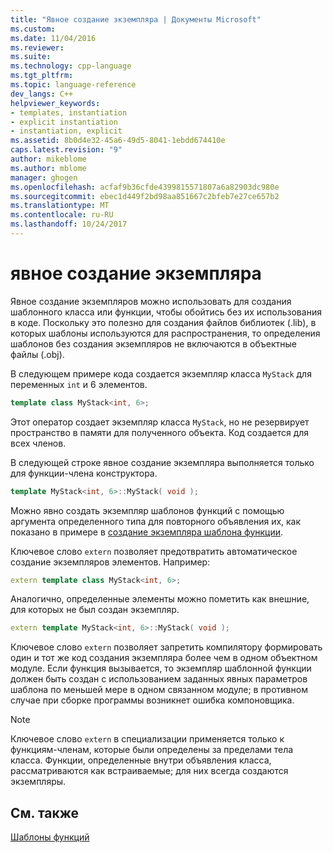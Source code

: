 ```yaml
---
title: "Явное создание экземпляра | Документы Microsoft"
ms.custom: 
ms.date: 11/04/2016
ms.reviewer: 
ms.suite: 
ms.technology: cpp-language
ms.tgt_pltfrm: 
ms.topic: language-reference
dev_langs: C++
helpviewer_keywords:
- templates, instantiation
- explicit instantiation
- instantiation, explicit
ms.assetid: 8b0d4e32-45a6-49d5-8041-1ebdd674410e
caps.latest.revision: "9"
author: mikeblome
ms.author: mblome
manager: ghogen
ms.openlocfilehash: acfaf9b36cfde4399815571807a6a82903dc980e
ms.sourcegitcommit: ebec1d449f2bd98aa851667c2bfeb7e27ce657b2
ms.translationtype: MT
ms.contentlocale: ru-RU
ms.lasthandoff: 10/24/2017
---
```

# <a name="explicit-instantiation"></a>явное создание экземпляра
Явное создание экземпляров можно использовать для создания шаблонного класса или функции, чтобы обойтись без их использования в коде. Поскольку это полезно для создания файлов библиотек (.lib), в которых шаблоны используются для распространения, то определения шаблонов без создания экземпляров не включаются в объектные файлы (.obj).  
  
 В следующем примере кода создается экземпляр класса `MyStack` для переменных `int` и 6 элементов.  
  
```cpp  
template class MyStack<int, 6>;  
```  
  
 Этот оператор создает экземпляр класса `MyStack`, но не резервирует пространство в памяти для полученного объекта. Код создается для всех членов.  
  
 В следующей строке явное создание экземпляра выполняется только для функции-члена конструктора.  
  
```cpp  
template MyStack<int, 6>::MyStack( void );  
```  
  
 Можно явно создать экземпляр шаблонов функций с помощью аргумента определенного типа для повторного объявления их, как показано в примере в [создание экземпляра шаблона функции](../cpp/function-template-instantiation.md).  
  
 Ключевое слово `extern` позволяет предотвратить автоматическое создание экземпляров элементов. Например:  
  
```cpp  
extern template class MyStack<int, 6>;  
```  
  
 Аналогично, определенные элементы можно пометить как внешние, для которых не был создан экземпляр.  
  
```cpp  
extern template MyStack<int, 6>::MyStack( void );  
```  
  
 Ключевое слово `extern` позволяет запретить компилятору формировать один и тот же код создания экземпляра более чем в одном объектном модуле. Если функция вызывается, то экземпляр шаблонной функции должен быть создан с использованием заданных явных параметров шаблона по меньшей мере в одном связанном модуле; в противном случае при сборке программы возникнет ошибка компоновщика.  
  
> [!NOTE]
>  Ключевое слово `extern` в специализации применяется только к функциям-членам, которые были определены за пределами тела класса. Функции, определенные внутри объявления класса, рассматриваются как встраиваемые; для них всегда создаются экземпляры.  
  
## <a name="see-also"></a>См. также  
 [Шаблоны функций](../cpp/function-templates.md)